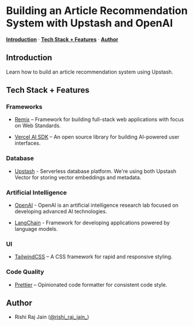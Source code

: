 <!-- ![](https://upstash.com/blog/rag-chatbot-upstash/opengraph-image) -->

# Building an Article Recommendation System with Upstash and OpenAI

<p>
  <a href="#introduction"><strong>Introduction</strong></a> ·
  <a href="#tech-stack--features"><strong>Tech Stack + Features</strong></a> ·
  <a href="#author"><strong>Author</strong></a>
</p>

## Introduction

Learn how to build an article recommendation system using Upstash.

## Tech Stack + Features

### Frameworks

- [Remix](https://remix.run) – Framework for building full-stack web applications with focus on Web Standards.

- [Vercel AI SDK](https://sdk.vercel.ai/docs) – An open source library for building AI-powered user interfaces.

### Database

- [Upstash](https://upstash.com) - Serverless database platform. We're using both Upstash Vector for storing vector embeddings and metadata.

### Artificial Intelligence

- [OpenAI](https://openai.com) - OpenAI is an artificial intelligence research lab focused on developing advanced AI technologies.

- [LangChain](https://js.langchain.com) - Framework for developing applications powered by language models.

### UI

- [TailwindCSS](https://tailwindcss.com) – A CSS framework for rapid and responsive styling.

### Code Quality

- [Prettier](https://prettier.io/) – Opinionated code formatter for consistent code style.

## Author

- Rishi Raj Jain ([@rishi_raj_jain_](https://twitter.com/rishi_raj_jain_))

